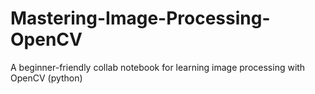 # Mastering-Image-Processing-OpenCV
A beginner-friendly collab notebook for learning image processing with OpenCV (python)
